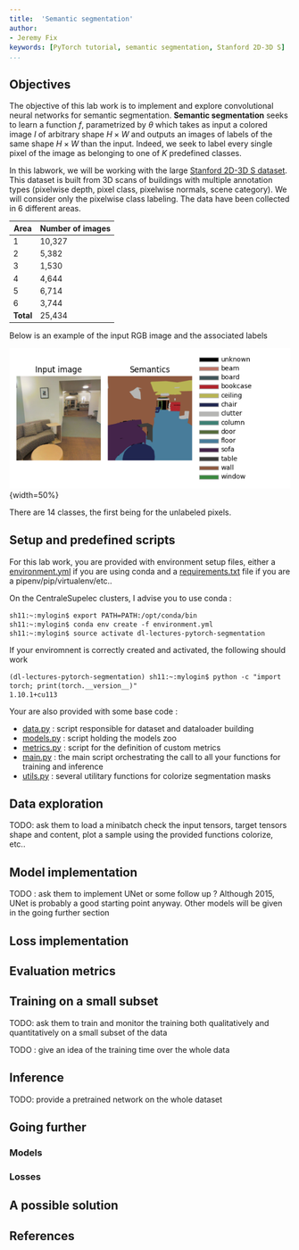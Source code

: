 ```yaml
---
title:  'Semantic segmentation'
author:
- Jeremy Fix
keywords: [PyTorch tutorial, semantic segmentation, Stanford 2D-3D S]
...
```


## Objectives

The objective of this lab work is to implement and explore convolutional neural networks for semantic segmentation. **Semantic segmentation** seeks to learn a function $f$, parametrized by $\theta$ which takes as input a colored image $I$ of arbitrary shape $H\times W$ and outputs an images of labels of the same shape $H \times W$ than the input. Indeed, we seek to label every single pixel of the image as belonging to one of $K$ predefined classes.

In this labwork, we will be working with the large [Stanford 2D-3D S dataset](http://buildingparser.stanford.edu/dataset.html). This dataset is built from 3D scans of buildings with multiple annotation types (pixelwise depth, pixel class, pixelwise normals, scene category). We will consider only the pixelwise class labeling. The data have been collected in 6 different areas. 

| Area | Number of images|
| ---  | --- |
| 1    | 10,327 |
| 2    | 5,382 |
| 3    | 1,530 |
| 4    | 4,644 |
| 5    | 6,714 |
| 6    | 3,744 |
| **Total** | 25,434 |

Below is an example of the input RGB image and the associated labels 

![Semantic segmentation : pixelwise classifcation](./data/01-pytorch-segmentation/sample.png){width=50%}

There are $14$ classes, the first being for the unlabeled pixels.

## Setup and predefined scripts

For this lab work, you are provided with environment setup files, either a [environment.yml](./data/01-pytorch-segmentation/environment.yml) if you are using conda and a [requirements.txt](./data/01-pytorch-segmentation/requirements.txt) file if you are a pipenv/pip/virtualenv/etc..

On the CentraleSupelec clusters, I advise you to use conda :

``` console
sh11:~:mylogin$ export PATH=PATH:/opt/conda/bin
sh11:~:mylogin$ conda env create -f environment.yml
sh11:~:mylogin$ source activate dl-lectures-pytorch-segmentation
```

If your enviromnent is correctly created and activated, the following should work 

```console
(dl-lectures-pytorch-segmentation) sh11:~:mylogin$ python -c "import torch; print(torch.__version__)"
1.10.1+cu113
```

Your are also provided with some base code :

- [data.py](./data/01-pytorch-segmentation/data.py) : script responsible for dataset and dataloader building
- [models.py](./data/01-pytorch-segmentation/models.py) : script holding the models zoo
- [metrics.py](./data/01-pytorch-segmentation/metrics.py) : script for the definition of custom metrics
- [main.py](./data/01-pytorch-segmentation/main.py) : the main script orchestrating the call to all your functions for training and inference
- [utils.py](./data/01-pytorch-segmentation/utils.py) : several utilitary functions for colorize segmentation masks



## Data exploration

TODO: ask them to load a minibatch check the input tensors, target tensors shape and content, plot a sample using the provided functions colorize, etc..

## Model implementation

TODO : ask them to implement UNet or some follow up ? Although 2015, UNet is probably a good starting point anyway. Other models will be given in the going further section

## Loss implementation

## Evaluation metrics

## Training on a small subset

TODO: ask them to train and monitor the training both qualitatively and quantitatively on a small subset of the data

TODO : give an idea of the training time over the whole data

## Inference

TODO: provide a pretrained network on the whole dataset

## Going further

### Models

### Losses

## A possible solution

## References
